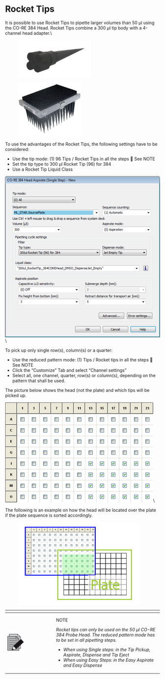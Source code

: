 # Rocket Tips

It is possible to use Rocket Tips to pipette larger volumes than 50 µl using the CO-RE 384 Head. Rocket Tips combine a 300 µl tip body with a 4-channel head adapter.\


<div>

<figure><img src="../../.gitbook/assets/image (16) (1) (1) (1) (1) (1) (1).png" alt="" width="240"><figcaption></figcaption></figure>

 

<figure><img src="../../.gitbook/assets/image (17) (1) (1) (1) (1) (1) (1).png" alt="" width="209"><figcaption></figcaption></figure>

</div>

To use the advantages of the Rocket Tips, the following settings have to be considered:

* Use the tip mode: (1) 96 Tips / Rocket Tips in all the steps  See NOTE
* Set the tip type to 300 µl Rocket Tip (96) for 384
* Use a Rocket Tip Liquid Class

![](<../../.gitbook/assets/image (18) (1) (1) (1) (1) (1) (1).png>)\




To pick up only single row(s), column(s) or a quarter:

* Use the reduced pattern mode: (1) Tips / Rocket tips in all the steps  See NOTE
* Click the “Customize” Tab and select “Channel settings”
* Select all, one channel, quarter, row(s) or column(s), depending on the pattern that shall be used.

The picture below shows the head (not the plate) and which tips will be picked up.

![](<../../.gitbook/assets/image (19) (1) (1) (1) (1) (1) (1).png>)\


The following is an example on how the head will be located over the plate if the plate sequence is sorted accordingly.

<figure><img src="../../.gitbook/assets/image (20) (1) (1) (1) (1) (1) (1).png" alt=""><figcaption></figcaption></figure>

<table data-header-hidden><thead><tr><th width="145"></th><th></th></tr></thead><tbody><tr><td><img src="../../.gitbook/assets/image (10) (1) (1) (1) (1) (1) (1) (1) (1) (1) (1) (1).png" alt="" data-size="original"></td><td><p>NOTE</p><p><em>Rocket tips can only be used on the 50 µl CO-RE 384 Probe Head. The reduced pattern mode has to be set in all pipetting steps.</em></p><ul><li><em>When using Single steps: in the Tip Pickup, Aspirate, Dispense and Tip Eject</em></li><li><em>When using Easy Steps: in the Easy Aspirate and Easy Dispense</em></li></ul></td></tr></tbody></table>
